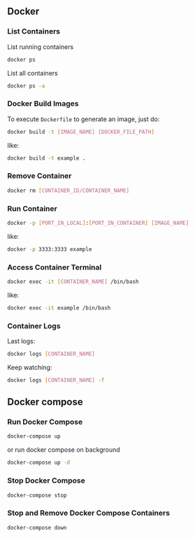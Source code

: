 ## Docker

### List Containers
List running containers
```sh
docker ps
```
List all containers
```sh
docker ps -a
```

### Docker Build Images
To execute `Dockerfile` to generate an image, just do:
```sh
docker build -t [IMAGE_NAME] [DOCKER_FILE_PATH]
```
like:
```sh
docker build -t example .
```

### Remove Container
```sh
docker rm [CONTAINER_ID/CONTAINER_NAME]
```

### Run Container
```sh
docker -p [PORT_IN_LOCAL]:[PORT_IN_CONTAINER] [IMAGE_NAME]
```
like:
```sh
docker -p 3333:3333 example
```

### Access Container Terminal
```sh
docker exec -it [CONTAINER_NAME] /bin/bash
```
like:
```sh
docker exec -it example /bin/bash
```

### Container Logs
Last logs:
```sh
docker logs [CONTAINER_NAME]
```
Keep watching:
```sh
docker logs [CONTAINER_NAME] -f
```

## Docker compose

### Run Docker Compose
```sh
docker-compose up
```

or run docker compose on background
```sh
docker-compose up -d
```

### Stop Docker Compose
```sh
docker-compose stop
```

### Stop and Remove Docker Compose Containers
```sh
docker-compose down
```